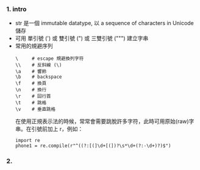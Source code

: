 ### 1. intro
- str 是一個 immutable datatype, 以 a sequence of characters in Unicode 儲存
- 可用 單引號 (') 或 雙引號 (") 或 三雙引號 (""") 建立字串
- 常用的規避序列
  ```
  \     # escape 規避換列字符
  \\    # 反斜線 (\)
  \a    # 響鈴
  \b    # backspace
  \f    # 換頁
  \n    # 換行
  \r    # 回行首
  \t    # 跳格
  \v    # 垂直跳格
  ```
  在使用正規表示法的時候，常常會需要跳脫許多字符，此時可用原始(raw)字串。在引號前加上 r，例如：
  ```
  import re
  phone1 = re.compile(r"^((?:[(]\d+[(])?\s*\d+(?:-\d+)?)$")
  ```
### 2. 
